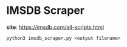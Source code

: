 # IMSDB Scraper

**site**: https://imsdb.com/all-scripts.html

`python3 imsdb_scraper.py <output filename>`